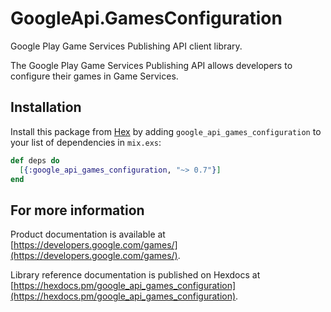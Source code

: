 # GoogleApi.GamesConfiguration

Google Play Game Services Publishing API client library.

The Google Play Game Services Publishing API allows developers to configure their games in Game Services.

## Installation

Install this package from [Hex](https://hex.pm) by adding
`google_api_games_configuration` to your list of dependencies in `mix.exs`:

```elixir
def deps do
  [{:google_api_games_configuration, "~> 0.7"}]
end
```

## For more information

Product documentation is available at [https://developers.google.com/games/](https://developers.google.com/games/).

Library reference documentation is published on Hexdocs at
[https://hexdocs.pm/google_api_games_configuration](https://hexdocs.pm/google_api_games_configuration).
